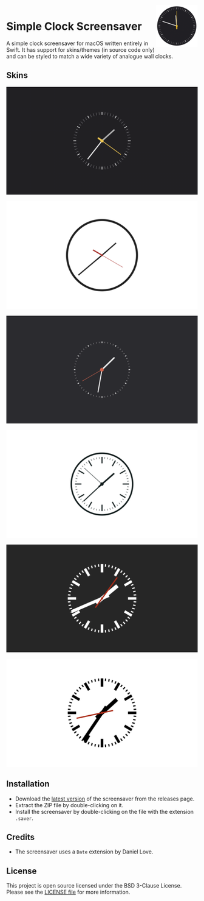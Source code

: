 <img src="icon.png" align="right" height="110"/>

# Simple Clock Screensaver

A simple clock screensaver for macOS written entirely in Swift. It has support for skins/themes (in source code only) and can be styled to match a wide variety of analogue wall clocks.

## Skins

![Braun BN0032 Dark](images/BraunBN0032Dark.png)

![Five O'Clock](images/FiveOClock.png)

![Kundo Quartz Wecker](images/KundoQuartzRepetitionWestGermanyWecker.png)

![Seiko Standard KX308K](images/SeikoStandardKX308K.png)

![Swiss Railway Clock Dark](images/SwissRailwayClockDark.png)

![Swiss Railway Clock Light](images/SwissRailwayClockLight.png)

## Installation

- Download the [latest version](https://github.com/Wandmalfarbe/Simple-Clock-Screensaver/releases/latest) of the screensaver from the releases page.
- Extract the ZIP file by double-clicking on it.
- Install the screensaver by double-clicking on the file with the extension `.saver`.

## Credits

- The screensaver uses a `Date` extension by Daniel Love.

## License

This project is open source licensed under the BSD 3-Clause License. Please see the [LICENSE file](LICENSE) for more information.